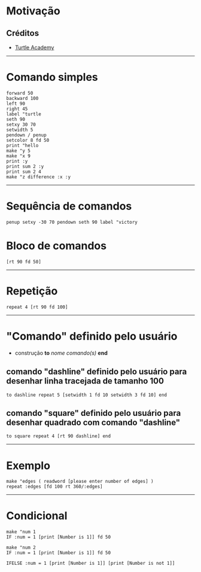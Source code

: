 # Motivação

## Créditos
+ [Turtle Academy](https://turtleacademy.com)

---

# Comando simples

	forward 50
	backward 100
	left 90
	right 45
	label "turtle
	seth 90
	setxy 30 70
	setwidth 5
	pendown / penup
	setcolor 8 fd 50
	print "hello
	make "y 5
	make "x 9
	print :y
	print sum 2 :y
	print sum 2 4
	make "z difference :x :y

---

# Sequência de comandos 

	penup setxy -30 70 pendown seth 90 label "victory

# Bloco de comandos

	[rt 90 fd 50]

---

# Repetição

	repeat 4 [rt 90 fd 100]

---

# "Comando" definido pelo usuário


+ construção __to__ _nome_ _comando(s)_ __end__


## comando "dashline" definido pelo usuário para desenhar linha tracejada de tamanho 100


	to dashline repeat 5 [setwidth 1 fd 10 setwidth 3 fd 10] end


## comando "square" definido pelo usuário para desenhar quadrado com comando "dashline"


	to square repeat 4 [rt 90 dashline] end


---

# Exemplo


	make "edges ( readword [please enter number of edges] )
	repeat :edges [fd 100 rt 360/:edges]


---

# Condicional


	make "num 1
	IF :num = 1 [print [Number is 1]] fd 50

	make "num 2
	IF :num = 1 [print [Number is 1]] fd 50
	
	IFELSE :num = 1 [print [Number is 1]] [print [Number is not 1]]


<!--  for [var_name var_initial_value var_last_value advance] [command sequence ] -->
<!-- do.while[ COMMANDS ]condition -->
<!-- make "name readword -->
<!-- to rec :W :L repeat 2 [fd :W rt 90 fd :L rt 90] end -->


